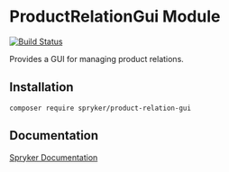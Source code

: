 # ProductRelationGui Module
[![Build Status](https://travis-ci.org/spryker/product-relation-gui.svg)](https://travis-ci.org/spryker/product-relation-gui)

Provides a GUI for managing product relations.

## Installation

```
composer require spryker/product-relation-gui
```

## Documentation

[Spryker Documentation](https://documentation.spryker.com/module_guide/overview.htm)
